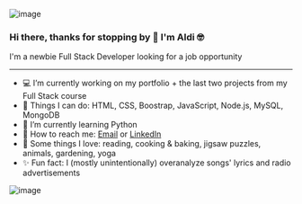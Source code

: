 ![image](https://user-images.githubusercontent.com/75340355/119553710-423ac000-bd72-11eb-88fb-885937a081f0.png)


### Hi there, thanks for stopping by 👋 I'm Aldi 🤓



I'm a newbie Full Stack Developer looking for a job opportunity

<!--
**aldanadc/aldanadc** is a ✨ _special_ ✨ repository because its `README.md` (this file) appears on your GitHub profile.

Here are some ideas to get you started:
-->

---

- 💻 I’m currently working on my portfolio + the last two projects from my Full Stack course
- 🧰 Things I can do: HTML, CSS, Boostrap, JavaScript, Node.js, MySQL, MongoDB
- 🌱 I’m currently learning Python
- 📧 How to reach me: [Email](mailto:aldanacasal@gmail.com) or [LinkedIn](https://www.linkedin.com/in/aldana-daniela-casal/)
- 💚 Some things I love: reading, cooking & baking, jigsaw puzzles, animals, gardening, yoga
- ✨ Fun fact: I (mostly unintentionally) overanalyze songs' lyrics and radio advertisements



![image](https://user-images.githubusercontent.com/75340355/119553739-4b2b9180-bd72-11eb-8ee7-784817548a1a.png)

